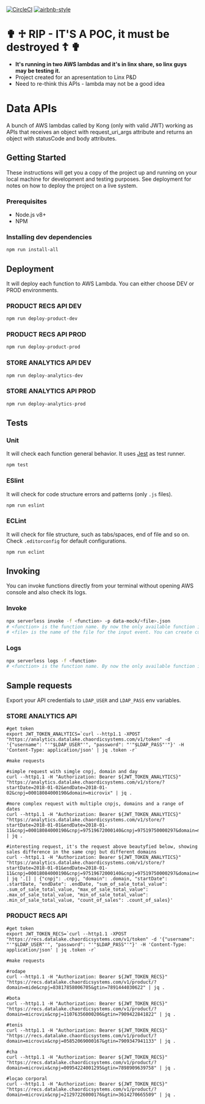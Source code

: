 [![CircleCI](https://circleci.com/gh/chaordic/data-apis.svg?style=svg&circle-token=fc5cbcbeabe529c37b1acb0e667c00987ad7599c)](https://circleci.com/gh/chaordic/data-apis)
[![airbnb-style](https://img.shields.io/badge/eslint-airbnb-4B32C3.svg)](https://github.com/airbnb/javascript)

# ✟ ♱ RIP - IT'S A POC, it must be destroyed ☦ ✟
* **It's running in two AWS lambdas and it's in linx share, so linx guys may be testing it.**
* Project created for an apresentation to Linx P&D
* Need to re-think this APIs - lambda may not be a good idea


# Data APIs
A bunch of AWS lambdas called by Kong (only with valid JWT) working as APIs that receives an object with request_uri_args attribute and returns an object with statusCode and body attributes.

## Getting Started
These instructions will get you a copy of the project up and running on your local machine for development and testing purposes. See deployment for notes on how to deploy the project on a live system.

### Prerequisites
  - Node.js v8+
  - NPM

### Installing dev dependencies
```bash
npm run install-all
```

## Deployment

It will deploy each function to AWS Lambda. You can either choose DEV or PROD environments.

### PRODUCT RECS API DEV
```bash
npm run deploy-product-dev
```

### PRODUCT RECS API PROD
```bash
npm run deploy-product-prod
```

### STORE ANALYTICS API DEV
```bash
npm run deploy-analytics-dev
```

### STORE ANALYTICS API PROD
```bash
npm run deploy-analytics-prod
```

## Tests

### Unit
It will check each function general behavior. It uses [Jest](http://jestjs.io/en/) as test runner.
```bash
npm test
```

### ESlint
It will check for code structure errors and patterns (only `.js` files).
```bash
npm run eslint
```

### ECLint
It will check for file structure, such as tabs/spaces, end of file and so on. Check `.editorconfig` for default configurations.
```bash
npm run eclint
```

## Invoking
You can invoke functions directly from your terminal without opening AWS console and also check its logs.

### Invoke
```bash
npx serverless invoke -f <function> -p data-mock/<file>.json
# <function> is the function name. By now the only available function is 'customer'
# <file> is the name of the file for the input event. You can create custom inputs to test your invocations.
```

### Logs
```bash
npx serverless logs -f <function>
# <function> is the function name. By now the only available function is 'customer'
```

## Sample requests
Export your API credentials to `LDAP_USER` and `LDAP_PASS` env variables.

### STORE ANALYTICS API
```
#get token
export JWT_TOKEN_ANALYTICS=`curl --http1.1 -XPOST "https://analytics.datalake.chaordicsystems.com/v1/token" -d '{"username": "'"$LDAP_USER"'", "password": "'"$LDAP_PASS"'"}' -H 'Content-Type: application/json' | jq .token -r`

#make requests

#simple request with simgle cnpj, domain and day
curl --http1.1 -H "Authorization: Bearer ${JWT_TOKEN_ANALYTICS}" "https://analytics.datalake.chaordicsystems.com/v1/store/?startDate=2018-01-02&endDate=2018-01-02&cnpj=00018084000190&domain=microvix" | jq .

#more complex request with multiple cnpjs, domains and a range of dates
curl --http1.1 -H "Authorization: Bearer ${JWT_TOKEN_ANALYTICS}" "https://analytics.datalake.chaordicsystems.com/v1/store/?startDate=2018-01-01&endDate=2018-01-11&cnpj=00018084000190&cnpj=97519672000140&cnpj=97519750000297&domain=microvix&domain=mide" | jq .

#interesting request, it's the request above beautyfied below, showing sales difference in the same cnpj but different domains
curl --http1.1 -H "Authorization: Bearer ${JWT_TOKEN_ANALYTICS}" "https://analytics.datalake.chaordicsystems.com/v1/store/?startDate=2018-01-01&endDate=2018-01-11&cnpj=00018084000190&cnpj=97519672000140&cnpj=97519750000297&domain=microvix&domain=mide" | jq '.[] | {"cnpj": .cnpj, "domain": .domain, "startDate": .startDate, "endDate": .endDate, "sum_of_sale_total_value": .sum_of_sale_total_value, "max_of_sale_total_value": .max_of_sale_total_value, "min_of_sale_total_value": .min_of_sale_total_value, "count_of_sales": .count_of_sales}'
```

### PRODUCT RECS API
```
#get token
export JWT_TOKEN_RECS=`curl --http1.1 -XPOST "https://recs.datalake.chaordicsystems.com/v1/token" -d '{"username": "'"$LDAP_USER"'", "password": "'"$LDAP_PASS"'"}' -H 'Content-Type: application/json' | jq .token -r`

#make requests

#rodape
curl --http1.1 -H "Authorization: Bearer ${JWT_TOKEN_RECS}" "https://recs.datalake.chaordicsystems.com/v1/product/?domain=mide&cnpj=83817858006705&gtin=7891444030622" | jq .

#bota
curl --http1.1 -H "Authorization: Bearer ${JWT_TOKEN_RECS}" "https://recs.datalake.chaordicsystems.com/v1/product/?domain=microvix&cnpj=11076356000206&gtin=7909422841822" | jq .

#tenis
curl --http1.1 -H "Authorization: Bearer ${JWT_TOKEN_RECS}" "https://recs.datalake.chaordicsystems.com/v1/product/?domain=microvix&cnpj=05852069000167&gtin=7909347941133" | jq .

#cha
curl --http1.1 -H "Authorization: Bearer ${JWT_TOKEN_RECS}" "https://recs.datalake.chaordicsystems.com/v1/product/?domain=microvix&cnpj=00954224001295&gtin=7898909639758" | jq .

#loçao corporal
curl --http1.1 -H "Authorization: Bearer ${JWT_TOKEN_RECS}" "https://recs.datalake.chaordicsystems.com/v1/product/?domain=microvix&cnpj=21297226000176&gtin=3614270665509" | jq .
```
